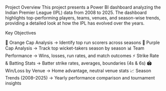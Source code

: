 Project Overview
This project presents a Power BI dashboard analyzing the Indian Premier League (IPL) data from 2008 to 2025.
The dashboard highlights top-performing players, teams, venues, and season-wise trends, providing a detailed look at how the IPL has evolved over the years.

Key Objectives

🥇 Orange Cap Analysis → Identify top run scorers across seasons
🎯 Purple Cap Analysis → Track top wicket-takers season by season
📊 Team Performance → Wins, losses, run rates, and match outcomes
⚡ Strike Rate & Batting Stats → Batter strike rates, averages, boundaries (4s & 6s)
🏟️ Win/Loss by Venue → Home advantage, neutral venue stats
📈 Season Trends (2008–2025) → Yearly performance comparison and tournament insights
